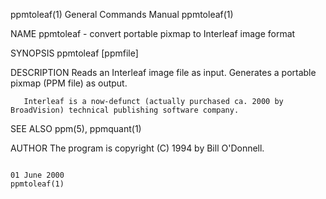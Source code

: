 ppmtoleaf(1)                                                                             General Commands Manual                                                                             ppmtoleaf(1)

NAME
       ppmtoleaf - convert portable pixmap to Interleaf image format

SYNOPSIS
       ppmtoleaf [ppmfile]

DESCRIPTION
       Reads an Interleaf image file as input.  Generates a portable pixmap (PPM file) as output.

       Interleaf is a now-defunct (actually purchased ca. 2000 by BroadVision) technical publishing software company.

SEE ALSO
       ppm(5), ppmquant(1)

AUTHOR
       The program is copyright (C) 1994 by Bill O'Donnell.

                                                                                               01 June 2000                                                                                  ppmtoleaf(1)
